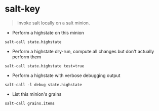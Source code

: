 # salt-key

> Invoke salt locally on a salt minion.

- Perform a highstate on this minion

`salt-call state.highstate`

- Perform a highstate dry-run, compute all changes but don't actually perform them

`salt-call state.highstate test=true`

- Perform a highstate with verbose debugging output

`salt-call -l debug state.highstate`

- List this minion's grains

`salt-call grains.items`
